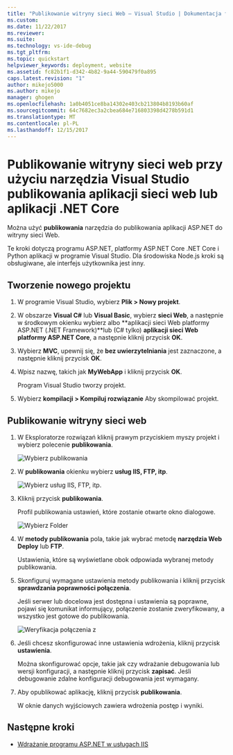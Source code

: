```yaml
---
title: "Publikowanie witryny sieci Web — Visual Studio | Dokumentacja firmy Microsoft"
ms.custom: 
ms.date: 11/22/2017
ms.reviewer: 
ms.suite: 
ms.technology: vs-ide-debug
ms.tgt_pltfrm: 
ms.topic: quickstart
helpviewer_keywords: deployment, website
ms.assetid: fc82b1f1-d342-4b82-9a44-590479f0a895
caps.latest.revision: "1"
author: mikejo5000
ms.author: mikejo
manager: ghogen
ms.openlocfilehash: 1a0b4051ce8ba14302e403cb213804b8193b60af
ms.sourcegitcommit: 64c7682ec3a2cbea684e716803398d4278b591d1
ms.translationtype: MT
ms.contentlocale: pl-PL
ms.lasthandoff: 12/15/2017
---
```

# <a name="publish-a-web-app-or-a-net-core-app-to-a-web-site-using-the-visual-studio-publish-tool"></a>Publikowanie witryny sieci web przy użyciu narzędzia Visual Studio publikowania aplikacji sieci web lub aplikacji .NET Core

Można użyć **publikowania** narzędzia do publikowania aplikacji ASP.NET do witryny sieci Web.

Te kroki dotyczą programu ASP.NET, platformy ASP.NET Core .NET Core i Python aplikacji w programie Visual Studio. Dla środowiska Node.js kroki są obsługiwane, ale interfejs użytkownika jest inny.

## <a name="create-a-new-project"></a>Tworzenie nowego projektu 

1. W programie Visual Studio, wybierz **Plik > Nowy projekt**.

1. W obszarze **Visual C#** lub **Visual Basic**, wybierz **sieci Web**, a następnie w środkowym okienku wybierz albo **aplikacji sieci Web platformy ASP.NET (.NET Framework)**lub (C# tylko) **aplikacji sieci Web platformy ASP.NET Core**, a następnie kliknij przycisk **OK**.

1. Wybierz **MVC**, upewnij się, że **bez uwierzytelniania** jest zaznaczone, a następnie kliknij przycisk **OK**.

1. Wpisz nazwę, takich jak **MyWebApp** i kliknij przycisk **OK**.

    Program Visual Studio tworzy projekt.

1. Wybierz **kompilacji > Kompiluj rozwiązanie** Aby skompilować projekt.

## <a name="publish-to-a-web-site"></a>Publikowanie witryny sieci web

1. W Eksploratorze rozwiązań kliknij prawym przyciskiem myszy projekt i wybierz polecenie **publikowania**.

    ![Wybierz publikowania](../deployment/media/quickstart-publish-aspnet.png "wybierz publikowania")

1. W **publikowania** okienku wybierz **usług IIS, FTP, itp**.

    ![Wybierz usług IIS, FTP, itp.](../deployment/media/quickstart-publish-iis-ftp.png "wybierz usług IIS, FTP,... itd.")

1. Kliknij przycisk **publikowania**.

    Profil publikowania ustawień, które zostanie otwarte okno dialogowe.

    ![Wybierz Folder](../deployment/media/quickstart-publish-settings-web.png "wybierz Folder")

1. W **metody publikowania** pola, takie jak wybrać metodę **narzędzia Web Deploy** lub **FTP**.

    Ustawienia, które są wyświetlane obok odpowiada wybranej metody publikowania.

1. Skonfiguruj wymagane ustawienia metody publikowania i kliknij przycisk **sprawdzania poprawności połączenia**.

    Jeśli serwer lub docelowa jest dostępna i ustawienia są poprawne, pojawi się komunikat informujący, połączenie zostanie zweryfikowany, a wszystko jest gotowe do publikowania.

    ![Weryfikacja połączenia z](../deployment/media/quickstart-publish-web-deploy.png "Weryfikacja połączenia")

1. Jeśli chcesz skonfigurować inne ustawienia wdrożenia, kliknij przycisk **ustawienia**.

    Można skonfigurować opcje, takie jak czy wdrażanie debugowania lub wersji konfiguracji, a następnie kliknij przycisk **zapisać**. Jeśli debugowanie zdalne konfiguracji debugowania jest wymagany.

1. Aby opublikować aplikację, kliknij przycisk **publikowania**.

    W oknie danych wyjściowych zawiera wdrożenia postęp i wyniki.

## <a name="next-steps"></a>Następne kroki

- [Wdrażanie programu ASP.NET w usługach IIS](https://docs.microsoft.com/en-us/iis/get-started/whats-new-in-iis-8/iis-80-using-aspnet-35-and-aspnet-45)
